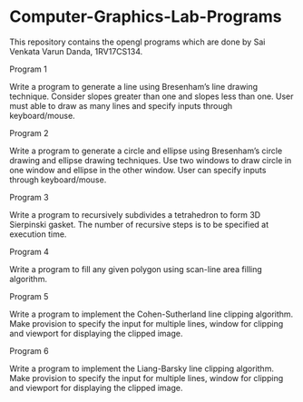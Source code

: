 # Computer-Graphics-Lab-Programs

This repository contains the opengl programs which are done by Sai Venkata Varun Danda, 1RV17CS134.

Program 1

Write a program to generate a line using Bresenham’s line drawing technique. Consider slopes greater than one and slopes less than one. User must able to draw as many lines and specify inputs through keyboard/mouse.

Program 2

Write a program to generate a circle and ellipse using Bresenham’s circle drawing and ellipse drawing techniques. Use two windows to draw circle in one window and ellipse in the other window. User can specify inputs through keyboard/mouse.

Program 3

Write a program to recursively subdivides a tetrahedron to form 3D Sierpinski gasket. The number of recursive steps is to be specified at execution time.

Program 4

Write a program to fill any given polygon using scan-line area filling algorithm.

Program 5

Write a program to implement the Cohen-Sutherland line clipping algorithm. Make provision to specify the input for multiple lines, window for clipping and viewport for
displaying the clipped image.

Program 6

Write a program to implement the Liang-Barsky line clipping algorithm. Make provision to specify the input for multiple lines, window for clipping and viewport for displaying the
clipped image.
